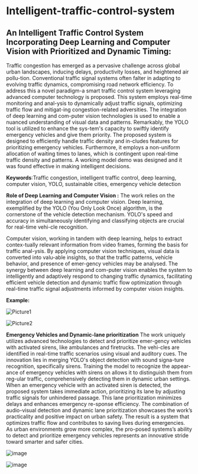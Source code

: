 # Intelligent-traffic-control-system
An Intelligent Traffic Control System Incorporating Deep Learning and Computer Vision with Prioritized and Dynamic Timing:
--------------------------------------------------------------------------------------------------------------------------

Traffic congestion has emerged as a pervasive challenge across global urban landscapes, inducing delays, productivity losses, and heightened air pollu-tion. Conventional traffic signal systems often falter in adapting to evolving traffic dynamics, compromising road network efficiency. To address this a novel paradigm-a smart traffic control system leveraging advanced computer technology is proposed. This system employs real-time monitoring and anal-ysis to dynamically adjust traffic signals, optimizing traffic flow and mitigat-ing congestion-related adversities. The integration of deep learning and com-puter vision technologies is used to enable a nuanced understanding of visual data and patterns. Remarkably, the YOLO tool is utilized to enhance the sys-tem's capacity to swiftly identify emergency vehicles and give them priority. The proposed system is designed to efficiently handle traffic density and in-cludes features for prioritizing emergency vehicles. Furthermore, it employs a non-uniform allocation of waiting times to lanes, which is contingent upon real-time traffic density and patterns. A working model demo was designed and it was found effective in making intelligent decisions.

**Keywords**:Traffic congestion, intelligent traffic control, deep learning, computer vision, YOLO, sustainable cities, emergency vehicle detection

**Role of Deep Learning and Computer Vision :**
The work relies on the integration of deep learning and computer vision. Deep learning, exemplified by the YOLO (You Only Look Once) algorithm, is the cornerstone of the vehicle detection mechanism. YOLO's speed and accuracy in simultaneously identifying and classifying objects are crucial for real-time vehi-cle recognition.

Computer vision, working in tandem with deep learning, helps to extract contex-tually relevant information from video frames, forming the basis for traffic anal-ysis. By applying computer vision techniques, visual data is converted into valu-able insights, so that the traffic patterns, vehicle behavior, and presence of emer-gency vehicles may be analysed. The synergy between deep learning and com-puter vision enables the system to intelligently and adaptively respond to changing traffic dynamics, facilitating efficient vehicle detection and dynamic traffic flow optimization through real-time traffic signal adjustments informed by computer vision insights.

**Example:**

![Picture1](https://github.com/anuvindmp/Intelligent-traffic-control-system/assets/112715229/420d08e7-6f59-48fd-b0a2-86672adad9cf)

![Picture2](https://github.com/anuvindmp/Intelligent-traffic-control-system/assets/112715229/39b8013a-3d9e-4f8a-a9f9-755f8906ec38)

**Emergency Vehicles and Dynamic-lane prioritization**
The work uniquely utilizes advanced technologies to detect and prioritize emer-gency vehicles with activated sirens, like ambulances and firetrucks. The vehi-cles are identified in real-time traffic scenarios using visual and auditory cues. The innovation lies in merging YOLO's object detection with sound signa-ture recognition, specifically sirens. Training the model to recognize the appear-ance of emergency vehicles with sirens on allows it to distinguish them from reg-ular traffic, comprehensively detecting them in dynamic urban settings. When an emergency vehicle with an activated siren is detected, the proposed system takes immediate action, prioritizing its lane by adjusting traffic signals for unhindered passage. This lane prioritization minimizes delays and enhances emergency re-sponse efficiency. The combination of audio-visual detection and dynamic lane prioritization showcases the work’s practicality and positive impact on urban safety. The result is a system that optimizes traffic flow and contributes to saving lives during emergencies. As urban environments grow more complex, the pro-posed systems’s ability to detect and prioritize emergency vehicles represents an innovative stride toward smarter and safer cities.


![image](https://github.com/anuvindmp/Intelligent-traffic-control-system/assets/112715229/6fb87e78-9586-42c2-90cf-4577df3c1eb5)

![image](https://github.com/anuvindmp/Intelligent-traffic-control-system/assets/112715229/3368ee2b-63c9-46ec-96b8-86e7ae554bed)

